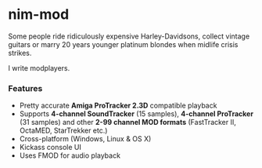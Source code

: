 # nim-mod

Some people ride ridiculously expensive Harley-Davidsons, collect vintage
guitars or marry 20 years younger platinum blondes when midlife crisis strikes.

I write modplayers.

### Features

* Pretty accurate **Amiga ProTracker 2.3D** compatible playback
* Supports **4-channel SoundTracker** (15 samples), **4-channel ProTracker** (31
  samples) and other **2-99 channel MOD formats** (FastTracker II, OctaMED,
  StarTrekker etc.)
* Cross-platform (Windows, Linux & OS X)
* Kickass console UI
* Uses FMOD for audio playback

